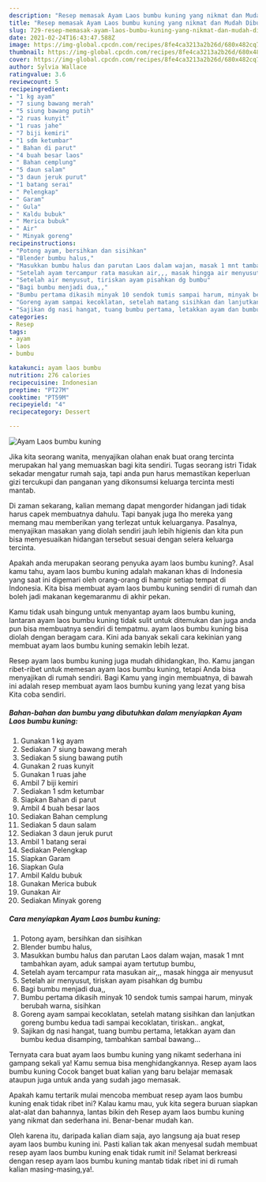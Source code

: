 ```yaml
---
description: "Resep memasak Ayam Laos bumbu kuning yang nikmat dan Mudah Dibuat"
title: "Resep memasak Ayam Laos bumbu kuning yang nikmat dan Mudah Dibuat"
slug: 729-resep-memasak-ayam-laos-bumbu-kuning-yang-nikmat-dan-mudah-dibuat
date: 2021-02-24T16:43:47.588Z
image: https://img-global.cpcdn.com/recipes/8fe4ca3213a2b26d/680x482cq70/ayam-laos-bumbu-kuning-foto-resep-utama.jpg
thumbnail: https://img-global.cpcdn.com/recipes/8fe4ca3213a2b26d/680x482cq70/ayam-laos-bumbu-kuning-foto-resep-utama.jpg
cover: https://img-global.cpcdn.com/recipes/8fe4ca3213a2b26d/680x482cq70/ayam-laos-bumbu-kuning-foto-resep-utama.jpg
author: Sylvia Wallace
ratingvalue: 3.6
reviewcount: 5
recipeingredient:
- "1 kg ayam"
- "7 siung bawang merah"
- "5 siung bawang putih"
- "2 ruas kunyit"
- "1 ruas jahe"
- "7 biji kemiri"
- "1 sdm ketumbar"
- " Bahan di parut"
- "4 buah besar laos"
- " Bahan cemplung"
- "5 daun salam"
- "3 daun jeruk purut"
- "1 batang serai"
- " Pelengkap"
- " Garam"
- " Gula"
- " Kaldu bubuk"
- " Merica bubuk"
- " Air"
- " Minyak goreng"
recipeinstructions:
- "Potong ayam, bersihkan dan sisihkan"
- "Blender bumbu halus,"
- "Masukkan bumbu halus dan parutan Laos dalam wajan, masak 1 mnt tambahkan ayam, aduk sampai ayam tertutup bumbu,"
- "Setelah ayam tercampur rata masukan air,,, masak hingga air menyusut"
- "Setelah air menyusut, tiriskan ayam pisahkan dg bumbu"
- "Bagi bumbu menjadi dua,,"
- "Bumbu pertama dikasih minyak 10 sendok tumis sampai harum, minyak berubah warna, sisihkan"
- "Goreng ayam sampai kecoklatan, setelah matang sisihkan dan lanjutkan goreng bumbu kedua tadi sampai kecoklatan, tiriskan.. angkat,"
- "Sajikan dg nasi hangat, tuang bumbu pertama, letakkan ayam dan bumbu kedua disamping, tambahkan sambal bawang..."
categories:
- Resep
tags:
- ayam
- laos
- bumbu

katakunci: ayam laos bumbu 
nutrition: 276 calories
recipecuisine: Indonesian
preptime: "PT27M"
cooktime: "PT59M"
recipeyield: "4"
recipecategory: Dessert

---
```



![Ayam Laos bumbu kuning](https://img-global.cpcdn.com/recipes/8fe4ca3213a2b26d/680x482cq70/ayam-laos-bumbu-kuning-foto-resep-utama.jpg)

Jika kita seorang wanita, menyajikan olahan enak buat orang tercinta merupakan hal yang memuaskan bagi kita sendiri. Tugas seorang istri Tidak sekadar mengatur rumah saja, tapi anda pun harus memastikan keperluan gizi tercukupi dan panganan yang dikonsumsi keluarga tercinta mesti mantab.

Di zaman  sekarang, kalian memang dapat mengorder hidangan jadi tidak harus capek membuatnya dahulu. Tapi banyak juga lho mereka yang memang mau memberikan yang terlezat untuk keluarganya. Pasalnya, menyajikan masakan yang diolah sendiri jauh lebih higienis dan kita pun bisa menyesuaikan hidangan tersebut sesuai dengan selera keluarga tercinta. 



Apakah anda merupakan seorang penyuka ayam laos bumbu kuning?. Asal kamu tahu, ayam laos bumbu kuning adalah makanan khas di Indonesia yang saat ini digemari oleh orang-orang di hampir setiap tempat di Indonesia. Kita bisa membuat ayam laos bumbu kuning sendiri di rumah dan boleh jadi makanan kegemaranmu di akhir pekan.

Kamu tidak usah bingung untuk menyantap ayam laos bumbu kuning, lantaran ayam laos bumbu kuning tidak sulit untuk ditemukan dan juga anda pun bisa membuatnya sendiri di tempatmu. ayam laos bumbu kuning bisa diolah dengan beragam cara. Kini ada banyak sekali cara kekinian yang membuat ayam laos bumbu kuning semakin lebih lezat.

Resep ayam laos bumbu kuning juga mudah dihidangkan, lho. Kamu jangan ribet-ribet untuk memesan ayam laos bumbu kuning, tetapi Anda bisa menyajikan di rumah sendiri. Bagi Kamu yang ingin membuatnya, di bawah ini adalah resep membuat ayam laos bumbu kuning yang lezat yang bisa Kita coba sendiri.

<!--inarticleads1-->

##### Bahan-bahan dan bumbu yang dibutuhkan dalam menyiapkan Ayam Laos bumbu kuning:

1. Gunakan 1 kg ayam
1. Sediakan 7 siung bawang merah
1. Sediakan 5 siung bawang putih
1. Gunakan 2 ruas kunyit
1. Gunakan 1 ruas jahe
1. Ambil 7 biji kemiri
1. Sediakan 1 sdm ketumbar
1. Siapkan  Bahan di parut
1. Ambil 4 buah besar laos
1. Sediakan  Bahan cemplung
1. Sediakan 5 daun salam
1. Sediakan 3 daun jeruk purut
1. Ambil 1 batang serai
1. Sediakan  Pelengkap
1. Siapkan  Garam
1. Siapkan  Gula
1. Ambil  Kaldu bubuk
1. Gunakan  Merica bubuk
1. Gunakan  Air
1. Sediakan  Minyak goreng




<!--inarticleads2-->

##### Cara menyiapkan Ayam Laos bumbu kuning:

1. Potong ayam, bersihkan dan sisihkan
1. Blender bumbu halus,
1. Masukkan bumbu halus dan parutan Laos dalam wajan, masak 1 mnt tambahkan ayam, aduk sampai ayam tertutup bumbu,
1. Setelah ayam tercampur rata masukan air,,, masak hingga air menyusut
1. Setelah air menyusut, tiriskan ayam pisahkan dg bumbu
1. Bagi bumbu menjadi dua,,
1. Bumbu pertama dikasih minyak 10 sendok tumis sampai harum, minyak berubah warna, sisihkan
1. Goreng ayam sampai kecoklatan, setelah matang sisihkan dan lanjutkan goreng bumbu kedua tadi sampai kecoklatan, tiriskan.. angkat,
1. Sajikan dg nasi hangat, tuang bumbu pertama, letakkan ayam dan bumbu kedua disamping, tambahkan sambal bawang...




Ternyata cara buat ayam laos bumbu kuning yang nikamt sederhana ini gampang sekali ya! Kamu semua bisa menghidangkannya. Resep ayam laos bumbu kuning Cocok banget buat kalian yang baru belajar memasak ataupun juga untuk anda yang sudah jago memasak.

Apakah kamu tertarik mulai mencoba membuat resep ayam laos bumbu kuning enak tidak ribet ini? Kalau kamu mau, yuk kita segera buruan siapkan alat-alat dan bahannya, lantas bikin deh Resep ayam laos bumbu kuning yang nikmat dan sederhana ini. Benar-benar mudah kan. 

Oleh karena itu, daripada kalian diam saja, ayo langsung aja buat resep ayam laos bumbu kuning ini. Pasti kalian tak akan menyesal sudah membuat resep ayam laos bumbu kuning enak tidak rumit ini! Selamat berkreasi dengan resep ayam laos bumbu kuning mantab tidak ribet ini di rumah kalian masing-masing,ya!.


